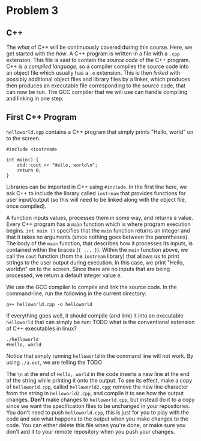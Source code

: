 # Problem 3

## C++
The *what* of C++ will be continuously covered during this course. Here, we get started with the *how*. A C++
program is written in a file with a `.cpp` extension. This file is said to contain the *source code* of the
C++ program. C++ is a *compiled language*, so a compiler compiles the source code into an object file
which usually has a `.o` extension. This is then *linked* with possibly additional object files and library files
by a linker, which produces then produces an executable file corresponding to the source code, that can now be run.
The GCC compiler that we will use can handle compiling and linking in one step.

## First C++ Program
`helloworld.cpp` contains a C++ program that simply prints "Hello, world" on to the screen.
```
#include <iostream>

int main() {
    std::cout << "Hello, world\n";
    return 0;
}
```
Libraries can be imported in C++ using `#include`. In the first line here, we ask C++ to include the 
library called `iostream` that provides functions for user input/output (so this will need to be linked
along with the object file, once compiled).

A function inputs values, processes them in some way, and returns a value. Every C++ program has a `main` function
which is where program execution begins. `int main ()` specifies that the `main` function returns an integer
and that it takes no arguments (since nothing goes between the parentheses). The body of the `main` function, 
that describes how it processes its inputs, is contained within the braces (`{ ... }`). Within the `main` function
above, we call the `cout` function (from the `iostream` library) that allows us to print strings to the user output 
during execution. In this case, we print "Hello, world\n" on to the screen. Since there are no inputs that are being 
processed, we return a default integer value `0`.

We use the GCC compiler to compile and link the source code. In the command-line, run the following in the current
directory:
```
g++ helloworld.cpp -o helloworld
```
If everything goes well, it should compile (and link) it into an executable `helloworld` that can simply be run:
TODO what is the conventional extension of C++ executables in linux?
```
./helloworld
#Hello, world
```
Notice that simply running `helloworld` in the command line will not work. By using `./a.out`, we are telling the 
TODO

The `\n` at the end of `Hello, world` in the code inserts a new line at the end of the string while printing it
onto the output. To see its effect, make a copy of `helloworld.cpp`, called `helloworld2.cpp`;
remove the new line character from the string in  `helloworld2.cpp`, and compile it to see how the output
changes. **Don't** make changes to `helloworld.cpp`, but instead do it to a copy since we want the specification
files to be unchanged in your repositories. You don't need to push `helloworld.cpp`, this is just for you to play with 
the code and see what happens to the output when you make changes to the code. You can either delete this file when 
you're done, or make sure you don't add it to your remote repository when you push your changes.